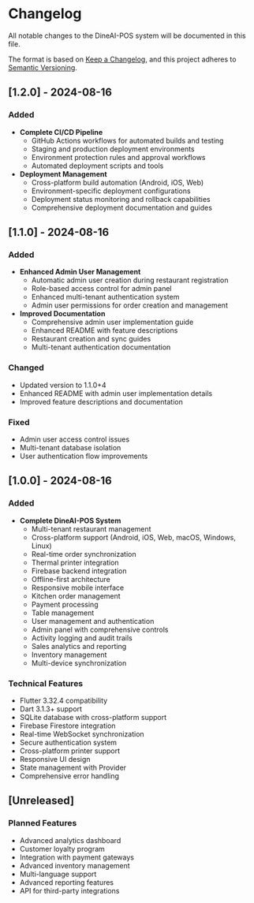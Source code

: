 # Changelog

All notable changes to the DineAI-POS system will be documented in this file.

The format is based on [Keep a Changelog](https://keepachangelog.com/en/1.0.0/),
and this project adheres to [Semantic Versioning](https://semver.org/spec/v2.0.0.html).

## [1.2.0] - 2024-08-16

### Added
- **Complete CI/CD Pipeline**
  - GitHub Actions workflows for automated builds and testing
  - Staging and production deployment environments
  - Environment protection rules and approval workflows
  - Automated deployment scripts and tools
- **Deployment Management**
  - Cross-platform build automation (Android, iOS, Web)
  - Environment-specific deployment configurations
  - Deployment status monitoring and rollback capabilities
  - Comprehensive deployment documentation and guides

## [1.1.0] - 2024-08-16

### Added
- **Enhanced Admin User Management**
  - Automatic admin user creation during restaurant registration
  - Role-based access control for admin panel
  - Enhanced multi-tenant authentication system
  - Admin user permissions for order creation and management
- **Improved Documentation**
  - Comprehensive admin user implementation guide
  - Enhanced README with feature descriptions
  - Restaurant creation and sync guides
  - Multi-tenant authentication documentation

### Changed
- Updated version to 1.1.0+4
- Enhanced README with admin user implementation details
- Improved feature descriptions and documentation

### Fixed
- Admin user access control issues
- Multi-tenant database isolation
- User authentication flow improvements

## [1.0.0] - 2024-08-16

### Added
- **Complete DineAI-POS System**
  - Multi-tenant restaurant management
  - Cross-platform support (Android, iOS, Web, macOS, Windows, Linux)
  - Real-time order synchronization
  - Thermal printer integration
  - Firebase backend integration
  - Offline-first architecture
  - Responsive mobile interface
  - Kitchen order management
  - Payment processing
  - Table management
  - User management and authentication
  - Admin panel with comprehensive controls
  - Activity logging and audit trails
  - Sales analytics and reporting
  - Inventory management
  - Multi-device synchronization

### Technical Features
- Flutter 3.32.4 compatibility
- Dart 3.1.3+ support
- SQLite database with cross-platform support
- Firebase Firestore integration
- Real-time WebSocket synchronization
- Secure authentication system
- Cross-platform printer support
- Responsive UI design
- State management with Provider
- Comprehensive error handling

## [Unreleased]

### Planned Features
- Advanced analytics dashboard
- Customer loyalty program
- Integration with payment gateways
- Advanced inventory management
- Multi-language support
- Advanced reporting features
- API for third-party integrations 